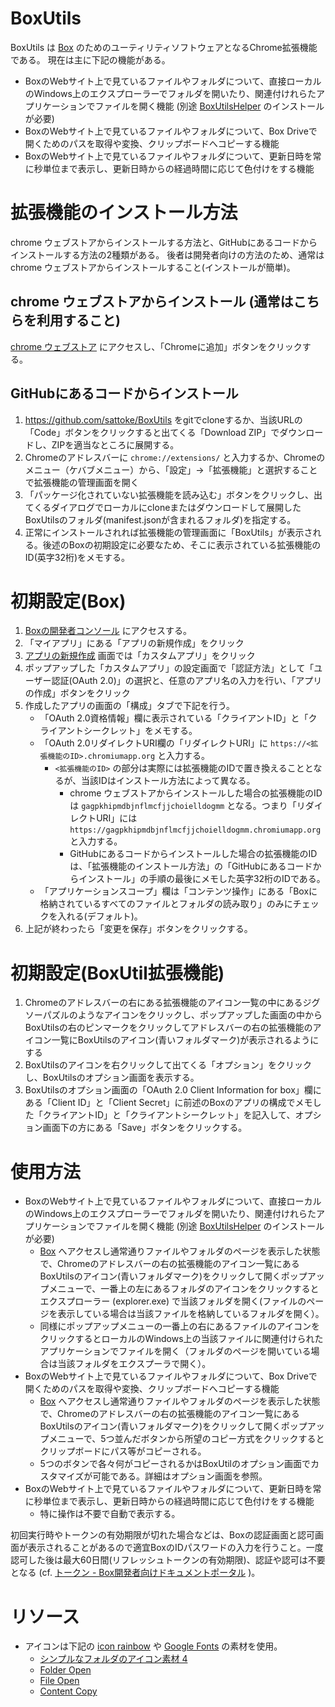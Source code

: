 # BoxUtils
BoxUtils は [Box](https://www.box.com/) のためのユーティリティソフトウェアとなるChrome拡張機能である。
現在は主に下記の機能がある。

- BoxのWebサイト上で見ているファイルやフォルダについて、直接ローカルのWindows上のエクスプローラーでフォルダを開いたり、関連付けれらたアプリケーションでファイルを開く機能 (別途 [BoxUtilsHelper](https://github.com/sattoke/BoxUtilsHelper) のインストールが必要)
- BoxのWebサイト上で見ているファイルやフォルダについて、Box Driveで開くためのパスを取得や変換、クリップボードへコピーする機能
- BoxのWebサイト上で見ているファイルやフォルダについて、更新日時を常に秒単位まで表示し、更新日時からの経過時間に応じて色付けをする機能

# 拡張機能のインストール方法
chrome ウェブストアからインストールする方法と、GitHubにあるコードからインストールする方法の2種類がある。
後者は開発者向けの方法のため、通常はchrome ウェブストアからインストールすること(インストールが簡単)。

## chrome ウェブストアからインストール (通常はこちらを利用すること)
[chrome ウェブストア](https://chrome.google.com/webstore/detail/boxutils/gagpkhipmdbjnflmcfjjchoielldogmm) にアクセスし、「Chromeに追加」ボタンをクリックする。

## GitHubにあるコードからインストール
1. https://github.com/sattoke/BoxUtils をgitでcloneするか、当該URLの「Code」ボタンをクリックすると出てくる「Download ZIP」でダウンロードし、ZIPを適当なところに展開する。
1. Chromeのアドレスバーに `chrome://extensions/` と入力するか、Chromeのメニュー（ケバブメニュー）から、「設定」→「拡張機能」と選択することで拡張機能の管理画面を開く
1. 「パッケージ化されていない拡張機能を読み込む」ボタンをクリックし、出てくるダイアログでローカルにcloneまたはダウンロードして展開したBoxUtilsのフォルダ(manifest.jsonが含まれるフォルダ)を指定する。
1. 正常にインストールされれば拡張機能の管理画面に「BoxUtils」が表示される。後述のBoxの初期設定に必要なため、そこに表示されている拡張機能のID(英字32桁)をメモする。

# 初期設定(Box)

1. [Boxの開発者コンソール](https://app.box.com/developers/console) にアクセスする。
1. 「マイアプリ」にある「アプリの新規作成」をクリック
1. [アプリの新規作成](https://app.box.com/developers/console/newapp) 画面では「カスタムアプリ」をクリック
1. ポップアップした「カスタムアプリ」の設定画面で「認証方法」として「ユーザー認証(OAuth 2.0)」の選択と、任意のアプリ名の入力を行い、「アプリの作成」ボタンをクリック
1. 作成したアプリの画面の「構成」タブで下記を行う。
   - 「OAuth 2.0資格情報」欄に表示されている「クライアントID」と「クライアントシークレット」をメモする。
   - 「OAuth 2.0リダイレクトURI欄の「リダイレクトURI」に `https://<拡張機能のID>.chromiumapp.org` と入力する。
     - `<拡張機能のID>` の部分は実際には拡張機能のIDで置き換えることとなるが、当該IDはインストール方法によって異なる。
       - chrome ウェブストアからインストールした場合の拡張機能のIDは `gagpkhipmdbjnflmcfjjchoielldogmm` となる。つまり「リダイレクトURI」には `https://gagpkhipmdbjnflmcfjjchoielldogmm.chromiumapp.org` と入力する。
       - GitHubにあるコードからインストールした場合の拡張機能のIDは、「拡張機能のインストール方法」の「GitHubにあるコードからインストール」の手順の最後にメモした英字32桁のIDである。
   - 「アプリケーションスコープ」欄は「コンテンツ操作」にある「Boxに格納されているすべてのファイルとフォルダの読み取り」のみにチェックを入れる(デフォルト)。
1. 上記が終わったら「変更を保存」ボタンをクリックする。

# 初期設定(BoxUtil拡張機能)

1. Chromeのアドレスバーの右にある拡張機能のアイコン一覧の中にあるジグソーパズルのようなアイコンをクリックし、ポップアップした画面の中からBoxUtilsの右のピンマークをクリックしてアドレスバーの右の拡張機能のアイコン一覧にBoxUtilsのアイコン(青いフォルダマーク)が表示されるようにする
1. BoxUtilsのアイコンを右クリックして出てくる「オプション」をクリックし、BoxUtilsのオプション画面を表示する。
1. BoxUtilsのオプション画面の「OAuth 2.0 Client Information for box」欄にある「Client ID」と「Client Secret」に前述のBoxのアプリの構成でメモした「クライアントID」と「クライアントシークレット」を記入して、オプション画面下の方にある「Save」ボタンをクリックする。

# 使用方法
- BoxのWebサイト上で見ているファイルやフォルダについて、直接ローカルのWindows上のエクスプローラーでフォルダを開いたり、関連付けれらたアプリケーションでファイルを開く機能 (別途 [BoxUtilsHelper](https://github.com/sattoke/BoxUtilsHelper) のインストールが必要)
  - [Box](https://www.box.com/) へアクセスし通常通りファイルやフォルダのページを表示した状態で、Chromeのアドレスバーの右の拡張機能のアイコン一覧にあるBoxUtilsのアイコン(青いフォルダマーク)をクリックして開くポップアップメニューで、一番上の左にあるフォルダのアイコンをクリックするとエクスプローラー (explorer.exe) で当該フォルダを開く(ファイルのページを表示している場合は当該ファイルを格納しているフォルダを開く）。
  - 同様にポップアップメニューの一番上の右にあるファイルのアイコンをクリックするとローカルのWindows上の当該ファイルに関連付けられたアプリケーションでファイルを開く（フォルダのページを開いている場合は当該フォルダをエクスプーラで開く）。
- BoxのWebサイト上で見ているファイルやフォルダについて、Box Driveで開くためのパスを取得や変換、クリップボードへコピーする機能
  - [Box](https://www.box.com/) へアクセスし通常通りファイルやフォルダのページを表示した状態で、Chromeのアドレスバーの右の拡張機能のアイコン一覧にあるBoxUtilsのアイコン(青いフォルダマーク)をクリックして開くポップアップメニューで、5つ並んだボタンから所望のコピー方式をクリックするとクリップボードにパス等がコピーされる。
  - 5つのボタンで各々何がコピーされるかはBoxUtilのオプション画面でカスタマイズが可能である。詳細はオプション画面を参照。
- BoxのWebサイト上で見ているファイルやフォルダについて、更新日時を常に秒単位まで表示し、更新日時からの経過時間に応じて色付けをする機能
  - 特に操作は不要で自動で表示する。

初回実行時やトークンの有効期限が切れた場合などは、Boxの認証画面と認可画面が表示されることがあるので適宜BoxのIDパスワードの入力を行うこと。一度認可した後は最大60日間(リフレッシュトークンの有効期限)、認証や認可は不要となる (cf. [トークン - Box開発者向けドキュメントポータル](https://ja.developer.box.com/guides/authentication/tokens/) )。


# リソース
- アイコンは下記の [icon rainbow](https://icon-rainbow.com/) や [Google Fonts](https://fonts.google.com/) の素材を使用。
  - [シンプルなフォルダのアイコン素材 4](https://icon-rainbow.com/%e3%82%b7%e3%83%b3%e3%83%97%e3%83%ab%e3%81%aa%e3%83%95%e3%82%a9%e3%83%ab%e3%83%80%e3%81%ae%e3%82%a2%e3%82%a4%e3%82%b3%e3%83%b3%e7%b4%a0%e6%9d%90-4/)
  - [Folder Open](https://fonts.google.com/icons?icon.query=folder+open&icon.style=Rounded)
  - [File Open](https://fonts.google.com/icons?icon.query=file+open&icon.style=Rounded)
  - [Content Copy](https://fonts.google.com/icons?icon.query=content+copy&icon.style=Rounded)
